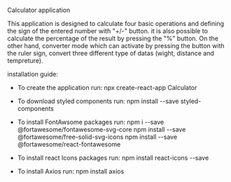 Calculator application

This application is designed to calculate four basic operations and defining the sign of the entered number with "+/-" button. it is also possible to calculate the percentage of the result by pressing the "%" button. On the other hand, converter mode which can activate by pressing the button with the ruler sign, convert three different type of datas (wight, distance and tempreture).

installation guide:

- To create the application run:
npx create-react-app Calculator

- To download styled components run:
npm install --save styled-components

- To install FontAwsome packages run:
npm i --save @fortawesome/fontawesome-svg-core
npm install --save @fortawesome/free-solid-svg-icons
npm install --save @fortawesome/react-fontawesome

- To install react Icons packages run:
npm install react-icons --save

- To install Axios run:
npm install axios
